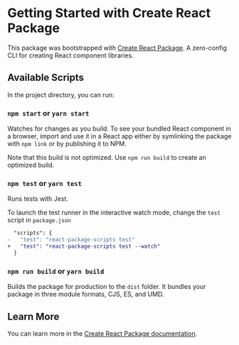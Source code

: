 # Getting Started with Create React Package

This package was bootstrapped with [Create React Package](https://github.com/haseebanwar/create-react-package). A zero-config CLI for creating React component libraries.

## Available Scripts

In the project directory, you can run:

### `npm start` or `yarn start`

Watches for changes as you build. To see your bundled React component in a browser, import and use it in a React app either by symlinking the package with `npm link` or by publishing it to NPM.

Note that this build is not optimized. Use `npm run build` to create an optimized build.

### `npm test` or `yarn test`

Runs tests with Jest.

To launch the test runner in the interactive watch mode, change the `test` script in `package.json`

```diff
  "scripts": {
-   "test": "react-package-scripts test"
+   "test": "react-package-scripts test --watch"
  }
```

### `npm run build` or `yarn build`

Builds the package for production to the `dist` folder. It bundles your package in three module formats, CJS, ES, and UMD.

## Learn More

You can learn more in the [Create React Package documentation](https://github.com/haseebanwar/create-react-package#readme).
